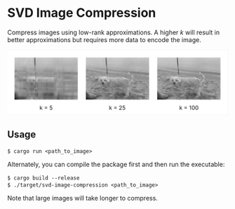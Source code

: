# SVD Image Compression

Compress images using low-rank approximations. A higher *k* will result in better approximations but requires more data to encode the image.

![image](svd-demo.png)

## Usage

```
$ cargo run <path_to_image>
```

Alternately, you can compile the package first and then run the executable:

```
$ cargo build --release
$ ./target/svd-image-compression <path_to_image>
```

Note that large images will take longer to compress.
